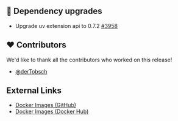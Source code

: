 ## 🔨 Dependency upgrades

- Upgrade uv extension api to 0.7.2 [#3958](https://github.com/urlaubsverwaltung/urlaubsverwaltung/pull/3958)

## ❤️ Contributors

We'd like to thank all the contributors who worked on this release!

- [@derTobsch](https://github.com/derTobsch)
## External Links

- [Docker Images (GitHub)](https://github.com/urlaubsverwaltung/urlaubsverwaltung/pkgs/container/urlaubsverwaltung)
- [Docker Images (Docker Hub)](https://hub.docker.com/r/urlaubsverwaltung/urlaubsverwaltung)

